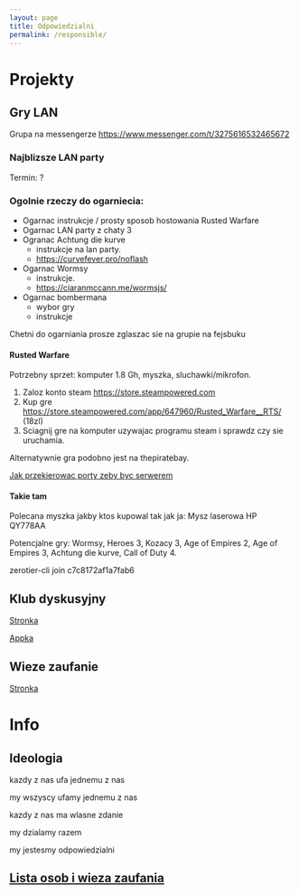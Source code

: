 ```yaml
---
layout: page
title: Odpowiedzialni
permalink: /responsible/
---
```


# Projekty

## Gry LAN

Grupa na messengerze https://www.messenger.com/t/3275616532465672

### Najblizsze LAN party

Termin: ?

### Ogolnie rzeczy do ogarniecia:
- Ogarnac instrukcje / prosty sposob hostowania Rusted Warfare
- Ogarnac LAN party z chaty 3
- Ogranac Achtung die kurve
  - instrukcje na lan party.
  - https://curvefever.pro/noflash
- Ogarnac Wormsy
  - instrukcje.
  - https://ciaranmccann.me/wormsjs/
- Ogarnac bombermana
  - wybor gry
  - instrukcje

Chetni do ogarniania prosze zglaszac sie na grupie na fejsbuku

#### Rusted Warfare

Potrzebny sprzet: komputer 1.8 Gh, myszka, sluchawki/mikrofon.

 1. Zaloz konto steam https://store.steampowered.com
 2. Kup gre https://store.steampowered.com/app/647960/Rusted_Warfare__RTS/ (18zl)
 3. Sciagnij gre na komputer uzywajac programu steam i sprawdz czy sie uruchamia.

 Alternatywnie gra podobno jest na thepiratebay.

[Jak przekierowac porty zeby byc serwerem](https://portforward.com/rusted-warfare/)

#### Takie tam

Polecana myszka jakby ktos kupowal tak jak ja: Mysz laserowa HP QY778AA

Potencjalne gry: Wormsy, Heroes 3, Kozacy 3, Age of Empires 2, Age of Empires 3, Achtung die kurve, Call of Duty 4.

zerotier-cli join c7c8172af1a7fab6

## Klub dyskusyjny

[Stronka](http://klubdyskusyjny.com)

[Appka](https://salty-brook-05799.herokuapp.com)

## Wieze zaufanie

[Stronka](https://towers-of-trust.herokuapp.com)

# Info

## Ideologia

kazdy z nas ufa jednemu z nas

my wszyscy ufamy jednemu z nas

kazdy z nas ma wlasne zdanie

my dzialamy razem

my jestesmy odpowiedzialni

## [Lista osob i wieza zaufania](https://towers-of-trust.herokuapp.com/show_group/3?tab=members)
